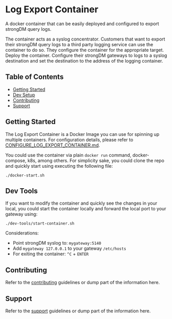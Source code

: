 # Log Export Container
A docker container that can be easily deployed and configured to export strongDM query logs.

The container acts as a syslog concentrator. Customers that want to export their strongDM query logs to a third party logging service can use the container to do so. They configure the container for the appropriate target. Deploy the container. Configure their strongDM gateways to logs to a syslog destination and set the destination to the address of the logging container.

## Table of Contents
* [Getting Started](#getting-started)
* [Dev Setup](#dev-setup)
* [Contributing](#contributing)
* [Support](#support)

## Getting Started
The Log Export Container is a Docker Image you can use for spinning up multiple containers. For configuration details, please refer to [CONFIGURE_LOG_EXPORT_CONTAINER.md](docs/CONFIGURE_LOG_EXPORT_CONTAINER.md).

You could use the container via plain `docker run` command, docker-compose, k8s, among others. For simplicity sake, you could clone the repo and quickly start using executing the following file: 
```
./docker-start.sh
```

## Dev Tools
If you want to modify the container and quickly see the changes in your local, you could start the container locally and forward the local port to your gateway using:
```
./dev-tools/start-container.sh
```

Considerations:
* Point strongDM syslog to: `mygateway:5140`
* Add `mygateway 127.0.0.1` to your gateway `/etc/hosts`
* For exiting the container: `^C` + `ENTER`

## Contributing
Refer to the [contributing](CONTRIBUTING.md) guidelines or dump part of the information here.

## Support
Refer to the [support](SUPPORT.md) guidelines or dump part of the information here.

